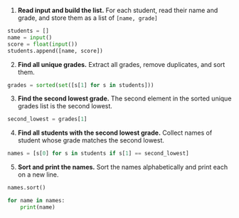1. **Read input and build the list.** For each student, read their name and
   grade, and store them as a list of `[name, grade]`

```py
students = []
name = input()
score = float(input())
students.append([name, score])
```

2. **Find all unique grades.** Extract all grades, remove duplicates, and sort
   them.

```py
grades = sorted(set([s[1] for s in students]))
```

3. **Find the second lowest grade.** The second element in the sorted unique
   grades list is the second lowest.

```py
second_lowest = grades[1]
```

4. **Find all students with the second lowest grade.** Collect names of student
   whose grade matches the second lowest.

```py
names = [s[0] for s in students if s[1] == second_lowest]
```

5. **Sort and print the names.** Sort the names alphabetically and print each on
   a new line.

```py
names.sort()

for name in names:
    print(name)
```
